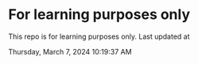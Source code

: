 # For learning purposes only
This repo is for learning purposes only.
Last updated at

Thursday, March 7, 2024 10:19:37 AM

